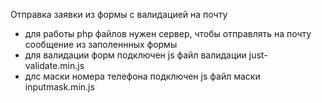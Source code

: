 Отправка заявки из формы с валидацией на почту

- для работы php файлов нужен сервер, чтобы отправлять на почту сообщение из заполеннных формы
- для валидации форм подключен js файл валидации just-validate.min.js
- длс маски номера телефона подключен js файл маски inputmask.min.js
